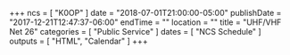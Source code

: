 +++
ncs = [ "K0OP" ]
date = "2018-07-01T21:00:00-05:00"
publishDate = "2017-12-21T12:47:37-06:00"
endTime = ""
location = ""
title = "UHF/VHF Net 26"
categories = [ "Public Service" ]
dates = [ "NCS Schedule" ]
outputs = [ "HTML", "Calendar" ]
+++
